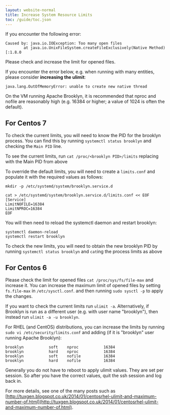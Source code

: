 ```yaml
---
layout: website-normal
title: Increase System Resource Limits
toc: /guide/toc.json
---
```


If you encounter the following error:

    Caused by: java.io.IOException: Too many open files
            at java.io.UnixFileSystem.createFileExclusively(Native Method)[:1.8.0

Please check and increase the limit for opened files.

If you encounter the error below, e.g. when running with many entities, please consider **increasing the ulimit**:

    java.lang.OutOfMemoryError: unable to create new native thread

On the VM running Apache Brooklyn, it is recommended that nproc and nofile are reasonably high 
(e.g. 16384 or higher; a value of 1024 is often the default).

## For Centos 7
To check the current limits, you will need to know the PID for the brooklyn process. You can find
this by running `systemctl status brooklyn` and checking the `Main PID` line.

To see the current limits, run `cat /proc/<brooklyn PID>/limits` replacing <brooklyn PID> with the Main PID
from above

To override the default limits, you will need to create a `limits.conf` and populate it with the required
values as follows:

```
mkdir -p /etc/systemd/system/brooklyn.service.d

cat > /etc/systemd/system/brooklyn.service.d/limits.conf << EOF
[Service]
LimitNOFILE=16384
LimitNPROC=16384
EOF
```

You will then need to reload the systemctl daemon and restart brooklyn:

```
systemctl daemon-reload
systemctl restart brooklyn
```

To check the new limits, you will need to obtain the new brooklyn PID by running `systemctl status brooklyn`
and `cat`ing the process limits as above


## For Centos 6
Please check the limit for opened files `cat /proc/sys/fs/file-max` and increase it.
You can increase the maximum limit of opened files by setting `fs.file-max` in `/etc/sysctl.conf`.
and then running `sudo sysctl -p` to apply the changes.

If you want to check the current limits run `ulimit -a`. Alternatively, if Brooklyn is run as a 
different user (e.g. with user name "brooklyn"), then instead run `ulimit -a -u brooklyn`.

For RHEL (and CentOS) distributions, you can increase the limits by running
`sudo vi /etc/security/limits.conf` and adding (if it is "brooklyn" user running Apache Brooklyn):

    brooklyn           soft    nproc           16384
    brooklyn           hard    nproc           16384
    brooklyn           soft    nofile          16384
    brooklyn           hard    nofile          16384

Generally you do not have to reboot to apply ulimit values. They are set per session.
So after you have the correct values, quit the ssh session and log back in.

For more details, see one of the many posts such as 
[http://tuxgen.blogspot.co.uk/2014/01/centosrhel-ulimit-and-maximum-number-of.html](http://tuxgen.blogspot.co.uk/2014/01/centosrhel-ulimit-and-maximum-number-of.html).
